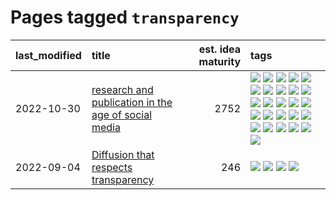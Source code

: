 # Pages tagged `transparency`

|last_modified|title|est. idea maturity|tags
|:---|:---|---:|:---|
|2022-10-30|[research and publication in the age of social media](../research-and-social.md)|2752|[![](https://img.shields.io/badge/tag-arxiv-ea1833)](../tags/arxiv.md) [![](https://img.shields.io/badge/tag-citation-f14da)](../tags/citation.md) [![](https://img.shields.io/badge/tag-corrections-1043a5)](../tags/corrections.md) [![](https://img.shields.io/badge/tag-credit-35b163)](../tags/credit.md) [![](https://img.shields.io/badge/tag-curation-c4fb38)](../tags/curation.md) [![](https://img.shields.io/badge/tag-discoverability-1eefac)](../tags/discoverability.md) [![](https://img.shields.io/badge/tag-discussion-3f9741)](../tags/discussion.md) [![](https://img.shields.io/badge/tag-feed-c6963e)](../tags/feed.md) [![](https://img.shields.io/badge/tag-git-6013c8)](../tags/git.md) [![](https://img.shields.io/badge/tag-github-e3be61)](../tags/github.md) [![](https://img.shields.io/badge/tag-historyofscience-e9b626)](../tags/historyofscience.md) [![](https://img.shields.io/badge/tag-mastodon-1614f8)](../tags/mastodon.md) [![](https://img.shields.io/badge/tag-openreview-82d6e)](../tags/openreview.md) [![](https://img.shields.io/badge/tag-paperswithcode-752fd7)](../tags/paperswithcode.md) [![](https://img.shields.io/badge/tag-platform-9c3a4a)](../tags/platform.md) [![](https://img.shields.io/badge/tag-publication-4d35f9)](../tags/publication.md) [![](https://img.shields.io/badge/tag-reproducibility-dad82b)](../tags/reproducibility.md) [![](https://img.shields.io/badge/tag-research-35d420)](../tags/research.md) [![](https://img.shields.io/badge/tag-retractions-32d44f)](../tags/retractions.md) [![](https://img.shields.io/badge/tag-search-fe4dc)](../tags/search.md) [![](https://img.shields.io/badge/tag-socialmedia-d5ffe)](../tags/socialmedia.md) [![](https://img.shields.io/badge/tag-stackoverflow-a68128)](../tags/stackoverflow.md) [![](https://img.shields.io/badge/tag-subscription-b4243e)](../tags/subscription.md) [![](https://img.shields.io/badge/tag-transparency-997e5)](../tags/transparency.md) [![](https://img.shields.io/badge/tag-twitter-b7fb0)](../tags/twitter.md) [![](https://img.shields.io/badge/tag-validation-b25b5)](../tags/validation.md)|
|2022-09-04|[Diffusion that respects transparency](../diffusion-that-respects-transparency.md)|246|[![](https://img.shields.io/badge/tag-completed-4aea2)](../tags/completed.md) [![](https://img.shields.io/badge/tag-diffusion-2b1421)](../tags/diffusion.md) [![](https://img.shields.io/badge/tag-image_processing-734214)](../tags/image_processing.md) [![](https://img.shields.io/badge/tag-transparency-997e5)](../tags/transparency.md)|